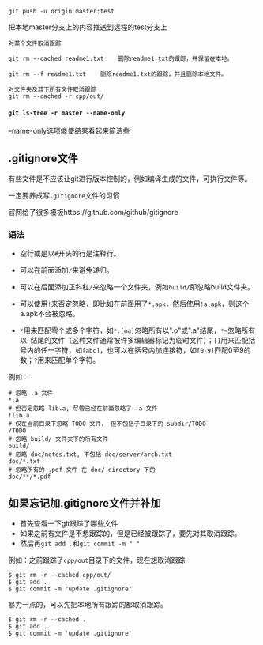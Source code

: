 







```
git push -u origin master:test
```

把本地master分支上的内容推送到远程的test分支上

```
对某个文件取消跟踪

git rm --cached readme1.txt    删除readme1.txt的跟踪，并保留在本地。

git rm --f readme1.txt    删除readme1.txt的跟踪，并且删除本地文件。

对文件夹及其下所有文件取消跟踪
git rm --cached -r cpp/out/
```



#### `git ls-tree -r master --name-only`

–name-only选项能使结果看起来简洁些

## .gitignore文件

有些文件是不应该让git进行版本控制的，例如编译生成的文件，可执行文件等。

一定要养成写`.gitignore`文件的习惯

官网给了很多模板https://github.com/github/gitignore

### 语法

- 空行或是以`#`开头的行是注释行。

- 可以在前面添加`/`来避免递归。

- 可以在后面添加正斜杠`/`来忽略一个文件夹，例如`build/`即忽略build文件夹。

- 可以使用`!`来否定忽略，即比如在前面用了`*.apk`，然后使用`!a.apk`，则这个a.apk不会被忽略。

- `*`用来匹配零个或多个字符，如`*.[oa]`忽略所有以".o"或".a"结尾，`*~`忽略所有以`~`结尾的文件（这种文件通常被许多编辑器标记为临时文件）；`[]`用来匹配括号内的任一字符，如`[abc]`，也可以在括号内加连接符，如`[0-9]`匹配0至9的数；`?`用来匹配单个字符。

例如：

```shell
# 忽略 .a 文件
*.a
# 但否定忽略 lib.a, 尽管已经在前面忽略了 .a 文件
!lib.a
# 仅在当前目录下忽略 TODO 文件， 但不包括子目录下的 subdir/TODO
/TODO
# 忽略 build/ 文件夹下的所有文件
build/
# 忽略 doc/notes.txt, 不包括 doc/server/arch.txt
doc/*.txt
# 忽略所有的 .pdf 文件 在 doc/ directory 下的
doc/**/*.pdf
```



## 如果忘记加.gitignore文件并补加

- 首先查看一下git跟踪了哪些文件
- 如果之前有文件是不想跟踪的，但是已经被跟踪了，要先对其取消跟踪。
- 然后再`git add .`和`git commit -m " "` 

例如：之前跟踪了`cpp/out`目录下的文件，现在想取消跟踪

```shell
$ git rm -r --cached cpp/out/
$ git add .
$ git commit -m "update .gitignore"
```

暴力一点的，可以先把本地所有跟踪的都取消跟踪。

```shell
$ git rm -r --cached .
$ git add .
$ git commit -m 'update .gitignore'
```

